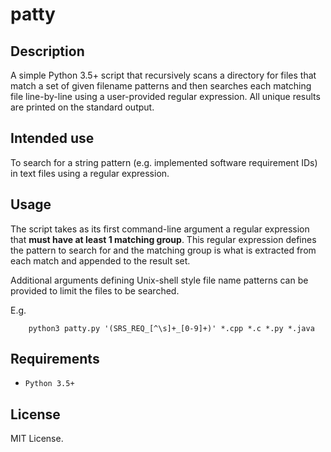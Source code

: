 patty
=====

Description
-----------

A simple Python 3.5+ script that recursively scans a directory for files that
match a set of given filename patterns and then searches each matching file 
line-by-line using a user-provided regular expression. All unique results are
printed on the standard output.


Intended use
------------

To search for a string pattern (e.g. implemented software requirement IDs)
in text files using a regular expression.


Usage
-----

The script takes as its first command-line argument a regular expression that **must have at least 1 matching group**. This regular expression defines the pattern to search for and the matching group is what is extracted from each match and appended to the result set.

Additional arguments defining Unix-shell style file name patterns can be provided to limit the files to be searched.

E.g.

        python3 patty.py '(SRS_REQ_[^\s]+_[0-9]+)' *.cpp *.c *.py *.java

Requirements
------------

* `Python 3.5+`


License
-------

MIT License.